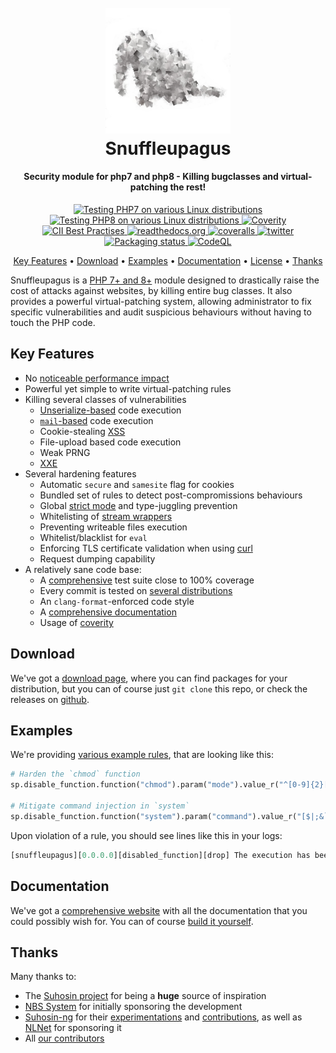 <h1 align="center">
  <br>
  <a href="https://snuffleupagus.readthedocs.io/">
    <img src="https://github.com/jvoisin/snuffleupagus/raw/master/doc/source/_static/sp.png" alt="Snuffleupagus' logo" width="200"></a>
  <br>
  Snuffleupagus
  <br>
</h1>

<h4 align="center">Security module for php7 and php8 - Killing bugclasses and virtual-patching the rest!</h4>

<p align="center">
  <a href="https://github.com/jvoisin/snuffleupagus/actions/workflows/distributions_php7.yml">
    <img src="https://github.com/jvoisin/snuffleupagus/actions/workflows/distributions_php7.yml/badge.svg"
         alt="Testing PHP7 on various Linux distributions" />
  </a>
  <a href="https://github.com/jvoisin/snuffleupagus/actions/workflows/distributions_php8.yml">
    <img src="https://github.com/jvoisin/snuffleupagus/actions/workflows/distributions_php8.yml/badge.svg"
         alt="Testing PHP8 on various Linux distributions" />
  </a>
  <a href="https://scan.coverity.com/projects/jvoisin-snuffleupagus">
    <img src="https://scan.coverity.com/projects/13821/badge.svg?flat=1"
         alt="Coverity">
  </a>
  <a href="https://bestpractices.coreinfrastructure.org/projects/1267">
      <img src="https://bestpractices.coreinfrastructure.org/projects/1267/badge"
           alt="CII Best Practises">
  </a>
  <a href="http://snuffleupagus.readthedocs.io/?badge=latest">
    <img src="https://readthedocs.org/projects/snuffleupagus/badge/?version=latest"
         alt="readthedocs.org">
  </a>
  <a href="https://coveralls.io/github/jvoisin/snuffleupagus?branch=master">
    <img src="https://coveralls.io/repos/github/jvoisin/snuffleupagus/badge.svg?branch=master"
         alt="coveralls">
  </a>
  <a href="https://twitter.com/sp_php">
    <img src="https://img.shields.io/badge/twitter-follow-blue.svg"
         alt="twitter">
  </a>
  <a href="https://repology.org/project/php:snuffleupagus/versions">
    <img src="https://repology.org/badge/tiny-repos/php:snuffleupagus.svg"
         alt="Packaging status">
  </a>
  <a href="https://github.com/jvoisin/snuffleupagus">
    <img src="https://github.com/jvoisin/snuffleupagus/actions/workflows/codeql-analysis.yml/badge.svg"
         alt="CodeQL">
  </a>
</p>

<p align="center">
  <a href="#key-features">Key Features</a> •
  <a href="#download">Download</a> •
  <a href="#examples">Examples</a> •
  <a href="https://snuffleupagus.readthedocs.io/">Documentation</a> •
  <a href="https://github.com/jvoisin/snuffleupagus/blob/master/LICENSE">License</a> •
  <a href="#thanks">Thanks</a>
</p>

Snuffleupagus is a [PHP 7+ and 8+](https://secure.php.net/) module designed to
drastically raise the cost of attacks against websites, by killing entire bug
classes. It also provides a powerful virtual-patching system, allowing
administrator to fix specific vulnerabilities and audit suspicious behaviours
without having to touch the PHP code.

## Key Features

* No [noticeable performance impact](https://dustri.org/b/snuffleupagus-030-dentalium-elephantinum.html)
* Powerful yet simple to write virtual-patching rules
* Killing several classes of vulnerabilities
  * [Unserialize-based](https://www.owasp.org/images/9/9e/Utilizing-Code-Reuse-Or-Return-Oriented-Programming-In-PHP-Application-Exploits.pdf) code execution
  * [`mail`-based]( https://blog.ripstech.com/2016/roundcube-command-execution-via-email/ ) code execution
  * Cookie-stealing [XSS]( https://en.wikipedia.org/wiki/Cross-site_scripting )
  * File-upload based code execution
  * Weak PRNG
  * [XXE]( https://en.wikipedia.org/wiki/XML_external_entity_attack )
* Several hardening features
  * Automatic `secure` and `samesite` flag for cookies
  * Bundled set of rules to detect post-compromissions behaviours
  * Global [strict mode]( https://secure.php.net/manual/en/migration70.new-features.php#migration70.new-features.scalar-type-declarations) and type-juggling prevention
  * Whitelisting of [stream wrappers](https://secure.php.net/manual/en/intro.stream.php)
  * Preventing writeable files execution
  * Whitelist/blacklist for `eval`
  * Enforcing TLS certificate validation when using [curl](https://secure.php.net/manual/en/book.curl.php)
  * Request dumping capability
* A relatively sane code base:
  * A [comprehensive](https://coveralls.io/github/jvoisin/snuffleupagus?branch=master) test suite close to 100% coverage
  * Every commit is tested on [several distributions](https://gitlab.com/jvoisin/snuffleupagus/pipelines)
  * An `clang-format`-enforced code style
  * A [comprehensive documentation](https://snuffleupagus.rtfd.io)
  * Usage of [coverity](https://scan.coverity.com/projects/jvoisin-snuffleupagus)

## Download

We've got a [download
page](https://snuffleupagus.readthedocs.io/download.html), where you can find
packages for your distribution, but you can of course just `git clone` this
repo, or check the releases on [github](https://github.com/jvoisin/snuffleupagus/releases).

## Examples

We're providing [various example rules](https://github.com/jvoisin/snuffleupagus/tree/master/config),
that are looking like this:

```python
# Harden the `chmod` function
sp.disable_function.function("chmod").param("mode").value_r("^[0-9]{2}[67]$").drop();

# Mitigate command injection in `system`
sp.disable_function.function("system").param("command").value_r("[$|;&`\\n]").drop();
```

Upon violation of a rule, you should see lines like this in your logs:

```python
[snuffleupagus][0.0.0.0][disabled_function][drop] The execution has been aborted in /var/www/index.php:2, because the return value (0) of the function 'strpos' matched a rule.
```

## Documentation

We've got a [comprehensive website](https://snuffleupagus.readthedocs.io/) with
all the documentation that you could possibly wish for. You can of course
[build it yourself](https://github.com/jvoisin/snuffleupagus/tree/master/doc).

## Thanks

Many thanks to:

- The [Suhosin project](https://suhosin.org) for being a __huge__ source of inspiration
- [NBS System](https://www.nbs-system.com) for initially sponsoring the development
- [Suhosin-ng](https://github.com/sektioneins/suhosin-ng) for their
  [experimentations](https://github.com/sektioneins/suhosin-ng/wiki/News)
  and [contributions](https://github.com/jvoisin/snuffleupagus/commits?author=bef),
  as well as [NLNet](https://nlnet.nl/project/Suhosin-NG/) for sponsoring it
- All [our contributors](https://github.com/jvoisin/snuffleupagus/graphs/contributors)

